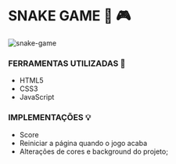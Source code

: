 # SNAKE GAME 🐍 🎮

![snake-game](https://user-images.githubusercontent.com/76880150/115276788-dda89780-a119-11eb-8ebe-ba7246a64c44.png)

### FERRAMENTAS UTILIZADAS 🔨

* HTML5
* CSS3
* JavaScript

### IMPLEMENTAÇÕES 💡

* Score
* Reiniciar a página quando o jogo acaba
* Alterações de cores e background do projeto;
